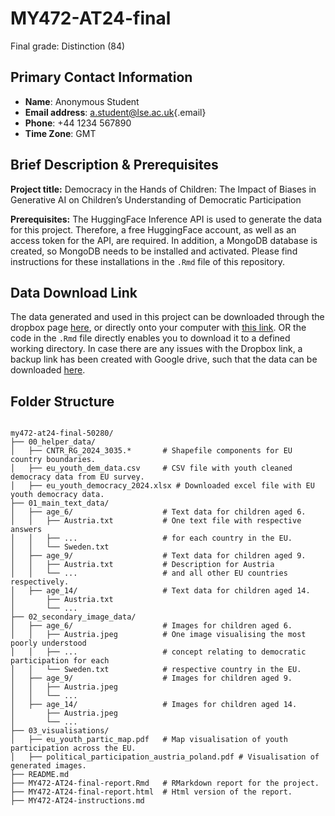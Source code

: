 # MY472-AT24-final

Final grade: Distinction (84)

## Primary Contact Information

-   **Name**: Anonymous Student
-   **Email address**: [a.student\@lse.ac.uk](mailto:a.student@lse.ac.uk){.email}
-   **Phone**: +44 1234 567890
-   **Time Zone**: GMT

## Brief Description & Prerequisites

**Project title:** Democracy in the Hands of Children: The Impact of Biases in Generative AI on Children’s Understanding of Democratic Participation

**Prerequisites:** The HuggingFace Inference API is used to generate the data for this project. Therefore, a free HuggingFace account, as well as an access token for the API, are required. In addition, a MongoDB database is created, so MongoDB needs to be installed and activated. Please find instructions for these installations in the `.Rmd` file of this repository.

## Data Download Link

The data generated and used in this project can be downloaded through the dropbox page [here](https://www.dropbox.com/scl/fo/i7dvz8cv3ln0ee74zzane/APwyVBOuEvOP950lky0Am0A?rlkey=9nysqfziz5nw9vvcc4t0052nu&st=xod7qnul&dl=0), or directly onto your computer with [this link](https://www.dropbox.com/scl/fo/i7dvz8cv3ln0ee74zzane/APwyVBOuEvOP950lky0Am0A?rlkey=9nysqfziz5nw9vvcc4t0052nu&st=xod7qnul&dl=1). OR the code in the `.Rmd` file directly enables you to download it to a defined working directory. In case there are any issues with the Dropbox link, a backup link has been created with Google drive, such that the data can be downloaded [here](https://drive.google.com/drive/folders/1Rol9c29KDCPiTcPZCGHYGmzwmGWw_qFK?usp=sharing).

## Folder Structure

```{bash}

my472-at24-final-50280/
├── 00_helper_data/
│   ├── CNTR_RG_2024_3035.*       # Shapefile components for EU country boundaries. 
│   ├── eu_youth_dem_data.csv     # CSV file with youth cleaned democracy data from EU survey. 
│   ├── eu_youth_democracy_2024.xlsx # Downloaded excel file with EU youth democracy data. 
├── 01_main_text_data/
│   ├── age_6/                    # Text data for children aged 6.
│   │   ├── Austria.txt           # One text file with respective answers
│   │   ├── ...                   # for each country in the EU. 
│   │   └── Sweden.txt            
│   ├── age_9/                    # Text data for children aged 9.
│   │   ├── Austria.txt           # Description for Austria
│   │   └── ...                   # and all other EU countries respectively. 
│   ├── age_14/                   # Text data for children aged 14.
│       ├── Austria.txt           
│       └── ...                   
├── 02_secondary_image_data/
│   ├── age_6/                    # Images for children aged 6.
│   │   ├── Austria.jpeg          # One image visualising the most poorly understood
│   │   ├── ...                   # concept relating to democratic participation for each 
│   │   └── Sweden.txt            # respective country in the EU. 
│   ├── age_9/                    # Images for children aged 9.
│   │   ├── Austria.jpeg          
│   │   └── ...                    
│   ├── age_14/                   # Images for children aged 14.
│       ├── Austria.jpeg          
│       └── ...                   
├── 03_visualisations/
│   ├── eu_youth_partic_map.pdf   # Map visualisation of youth participation across the EU. 
│   ├── political_participation_austria_poland.pdf # Visualisation of generated images. 
├── README.md                     
├── MY472-AT24-final-report.Rmd   # RMarkdown report for the project.
├── MY472-AT24-final-report.html  # Html version of the report. 
├── MY472-AT24-instructions.md    

```
